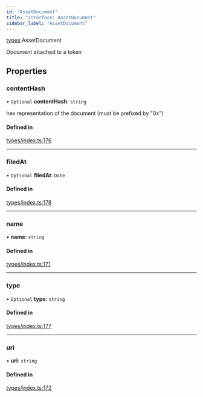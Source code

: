 ```yaml
---
id: "AssetDocument"
title: "Interface: AssetDocument"
sidebar_label: "AssetDocument"
---
```


[types](../../../modules/Types/Types.md).AssetDocument

Document attached to a token

## Properties

### contentHash

• `Optional` **contentHash**: `string`

hex representation of the document (must be prefixed by "0x")

#### Defined in

[types/index.ts:176](https://github.com/PolymeshAssociation/polymesh-sdk/blob/de58d40fd/src/types/index.ts#L176)

___

### filedAt

• `Optional` **filedAt**: `Date`

#### Defined in

[types/index.ts:178](https://github.com/PolymeshAssociation/polymesh-sdk/blob/de58d40fd/src/types/index.ts#L178)

___

### name

• **name**: `string`

#### Defined in

[types/index.ts:171](https://github.com/PolymeshAssociation/polymesh-sdk/blob/de58d40fd/src/types/index.ts#L171)

___

### type

• `Optional` **type**: `string`

#### Defined in

[types/index.ts:177](https://github.com/PolymeshAssociation/polymesh-sdk/blob/de58d40fd/src/types/index.ts#L177)

___

### uri

• **uri**: `string`

#### Defined in

[types/index.ts:172](https://github.com/PolymeshAssociation/polymesh-sdk/blob/de58d40fd/src/types/index.ts#L172)
